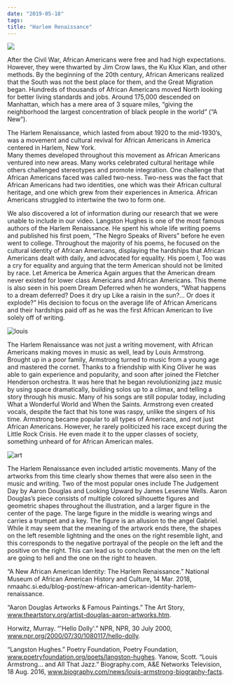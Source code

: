 ```yaml
---
date: "2019-05-18"
tags: 
title: "Harlem Renaissance"
---
```

![](/harlem.jpg)

After the Civil War, African Americans were free and had high expectations. However, they were thwarted by Jim Crow laws, the Ku Klux Klan, and other methods. By the beginning of the 20th century, African Americans realized that the South was not the best place for them, and the Great Migration began. Hundreds of thousands of African Americans moved North looking for better living standards and jobs. Around 175,000 descended on Manhattan, which has a mere area of 3 square miles, “giving the neighborhood the largest concentration of black people in the world” (“A New”).

 The Harlem Renaissance, which lasted from about 1920 to the mid-1930’s, was a movement and cultural revival for African Americans in America centered in Harlem, New York.  
Many themes developed throughout this movement as African Americans ventured into new areas. Many works celebrated cultural heritage while others challenged stereotypes and promote integration. One challenge that African Americans faced was called two-ness. Two-ness was the fact that African Americans had two identities, one which was their African cultural heritage, and one which grew from their experiences in America. African Americans struggled to intertwine the two to form one. 


 We also discovered a lot of information during our research that we were unable to include in our video.
Langston Hughes is one of the most famous authors of the Harlem Renaissance. He spent his whole life writing poems and published his first poem, “The Negro Speaks of Rivers” before he even went to college. Throughout the majority of his poems, he focused on the cultural identity of African Americans, displaying the hardships that African Americans dealt with daily, and advocated for equality. His poem I, Too was a cry for equality and arguing that the term American should not be limited by race. Let America be America Again argues that the American dream never existed for lower class Americans and African Americans. This theme is also seen in his poem Dream Deferred when he wonders, “What happens to a dream deferred? Does it dry up Like a raisin in the sun?... Or does it explode?” His decision to focus on the average life of African Americans and their hardships paid off as he was the first African American to live solely off of writing. 

![louis](/louis.jpg)

The Harlem Renaissance was not just a writing movement, with African Americans making moves in music as well, lead by Louis Armstrong. Brought up in a poor family, Armstrong turned to music from a young age and mastered the cornet. Thanks to a friendship with King Oliver he was able to gain experience and popularity, and soon after joined the Fletcher Henderson orchestra. It was here that he began revolutionizing jazz music by using space dramatically, building solos up to a climax, and telling a story through his music. Many of his songs are still popular today, including What a Wonderful World and When the Saints. Armstrong even created vocals, despite the fact that his tone was raspy, unlike the singers of his time. Armstrong became popular to all types of Americans, and not just African Americans. However, he rarely politicized his race except during the Little Rock Crisis. He even made it to the upper classes of society, something unheard of for African American males.

![art](/art.jpg)

The Harlem Renaissance even included artistic movements. Many of the artworks from this time clearly show themes that were also seen in the music and writing. Two of the most popular ones include The Judgement Day by Aaron Douglas and Looking Upward by James Lesesne Wells. Aaron Douglas’s piece consists of multiple colored silhouette figures and geometric shapes throughout the illustration, and a larger figure in the center of the page. The large figure in the middle is wearing wings and carries a trumpet and a key. The figure is an allusion to the angel Gabriel. While it may seem that the meaning of the artwork ends there, the  shapes on the left resemble lightning and the ones on the right resemble light, and this corresponds to the negative portrayal of the people on the left and the positive on the right. This can lead us to conclude that the men on the left are going to hell and the one on the right to heaven. 

“A New African American Identity: The Harlem Renaissance.” National Museum of African American History and Culture, 14 Mar. 2018, nmaahc.si.edu/blog-post/new-african-american-identity-harlem-renaissance.

“Aaron Douglas Artworks & Famous Paintings.” The Art Story, www.theartstory.org/artist-douglas-aaron-artworks.htm.

Horwitz, Murray. “'Hello Dolly'.” NPR, NPR, 30 July 2000, www.npr.org/2000/07/30/1080117/hello-dolly.

“Langston Hughes.” Poetry Foundation, Poetry Foundation, www.poetryfoundation.org/poets/langston-hughes.
Yanow, Scott. “Louis Armstrong... and All That Jazz.” Biography.com, A&E Networks Television, 18 Aug. 2016, www.biography.com/news/louis-armstrong-biography-facts.


